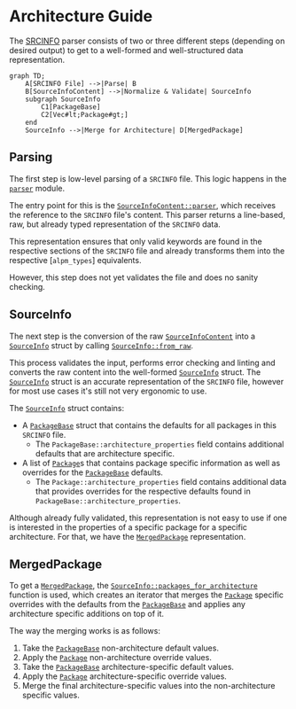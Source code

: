 # Architecture Guide

The [SRCINFO] parser consists of two or three different steps (depending on desired output) to get to a well-formed and well-structured data representation.

```mermaid
graph TD;
    A[SRCINFO File] -->|Parse| B
    B[SourceInfoContent] -->|Normalize & Validate| SourceInfo
    subgraph SourceInfo
        C1[PackageBase]
        C2[Vec#lt;Package#gt;]
    end
    SourceInfo -->|Merge for Architecture| D[MergedPackage]
```

## Parsing

The first step is low-level parsing of a `SRCINFO` file.
This logic happens in the [`parser`] module.

The entry point for this is the [`SourceInfoContent::parser`], which receives the reference to the `SRCINFO` file's content.
This parser returns a line-based, raw, but already typed representation of the `SRCINFO` data.

This representation ensures that only valid keywords are found in the respective sections of the `SRCINFO` file and already transforms them into the respective [`alpm_types`] equivalents.

However, this step does not yet validates the file and does no sanity checking.

## SourceInfo

The next step is the conversion of the raw [`SourceInfoContent`] into a [`SourceInfo`] struct by calling [`SourceInfo::from_raw`].

This process validates the input, performs error checking and linting and converts the raw content into the well-formed [`SourceInfo`] struct.
The [`SourceInfo`] struct is an accurate representation of the `SRCINFO` file, however for most use cases it's still not very ergonomic to use.

The [`SourceInfo`] struct contains:

- A [`PackageBase`] struct that contains the defaults for all packages in this `SRCINFO` file.
  - The `PackageBase::architecture_properties` field contains additional defaults that are architecture specific.
- A list of [`Package`]s that contains package specific information as well as overrides for the [`PackageBase`] defaults.
  - The `Package::architecture_properties` field contains additional data that provides overrides for the respective defaults found in `PackageBase::architecture_properties`.

Although already fully validated, this representation is not easy to use if one is interested in the properties of a specific package for a specific architecture.
For that, we have the [`MergedPackage`] representation.

## MergedPackage

To get a [`MergedPackage`], the [`SourceInfo::packages_for_architecture`] function is used, which creates an iterator that merges the [`Package`] specific overrides with the defaults from the [`PackageBase`] and applies any architecture specific additions on top of it.

The way the merging works is as follows:

1. Take the [`PackageBase`] non-architecture default values.
2. Apply the [`Package`] non-architecture override values.
3. Take the [`PackageBase`] architecture-specific default values.
4. Apply the [`Package`] architecture-specific override values.
5. Merge the final architecture-specific values into the non-architecture specific values.

[`MergedPackage`]: https://alpm.archlinux.page/rustdoc/alpm_srcinfo/source_info/v1/merged/struct.MergedPackage.html
[`PackageBase`]: https://alpm.archlinux.page/rustdoc/alpm_srcinfo/source_info/v1/package_base/struct.PackageBase.html
[`Package`]: https://alpm.archlinux.page/rustdoc/alpm_srcinfo/source_info/v1/package/struct.Package.html
[`SourceInfo::from_raw`]: https://alpm.archlinux.page/rustdoc/alpm_srcinfo/source_info/v1/struct.SourceInfoV1.html#method.from_raw
[`SourceInfo::packages_for_architecture`]: https://alpm.archlinux.page/rustdoc/alpm_srcinfo/source_info/v1/struct.SourceInfoV1.html#method.packages_for_architecture
[`SourceInfoContent::parser`]: https://alpm.archlinux.page/rustdoc/alpm_srcinfo/source_info/parser/struct.SourceInfoContent.html#method.parser
[`SourceInfoContent`]: https://alpm.archlinux.page/rustdoc/alpm_srcinfo/source_info/parser/struct.SourceInfoContent.html
[`SourceInfo`]: https://alpm.archlinux.page/rustdoc/alpm_srcinfo/source_info/v1/struct.SourceInfoV1.html
[SRCINFO]: https://alpm.archlinux.page/specifications/SRCINFO.5.html
[`alpm-types`]: https://docs.rs/alpm-types/latest/alpm_types/index.html
[`parser`]: https://alpm.archlinux.page/rustdoc/alpm_srcinfo/source_info/parser/index.html
